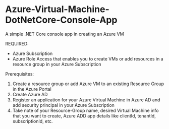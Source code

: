 # Azure-Virtual-Machine-DotNetCore-Console-App
A simple .NET Core console app in creating an Azure VM

REQUIRED:
- Azure Subscription
- Azure Role Access that enables you to create VMs or add resources in a resource group in your Azure Subscription 

Prerequisites:
1. Create a resource group or add Azure VM to an existing Resource Group in the Azure Portal
2. Create Azure AD 
3. Register an application for your Azure Virtual Machine in Azure AD and add security principal in your Azure Subscription
4. Take note of your Resource-Group name, desired Virtual Machine info that you want to create, Azure ADD app details like clientId, tenantId, subscriptionId, etc. 
